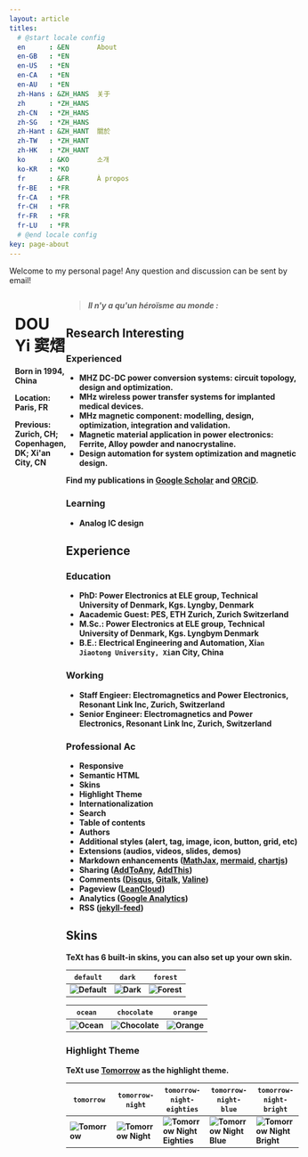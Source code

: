 ```yaml
---
layout: article
titles:
  # @start locale config
  en      : &EN       About
  en-GB   : *EN
  en-US   : *EN
  en-CA   : *EN
  en-AU   : *EN
  zh-Hans : &ZH_HANS  关于
  zh      : *ZH_HANS
  zh-CN   : *ZH_HANS
  zh-SG   : *ZH_HANS
  zh-Hant : &ZH_HANT  關於
  zh-TW   : *ZH_HANT
  zh-HK   : *ZH_HANT
  ko      : &KO       소개
  ko-KR   : *KO
  fr      : &FR       À propos
  fr-BE   : *FR
  fr-CA   : *FR
  fr-CH   : *FR
  fr-FR   : *FR
  fr-LU   : *FR
  # @end locale config
key: page-about
---
```


Welcome to my personal page! Any question and discussion can be sent by email!

<div style="display: flex;">

<div style="flex: 1; padding-right: 10px;">
<img src="https://raw.githubusercontent.com/YiDou1994/yidou1994.github.io/master/_data/Yi_Photo.jpg" alt="Photo" width="width_value" height="300">
</div>

<div class="right-column">
            <h1>DOU Yi 窦熠</h1>
            <div class="info">
                <p><strong>Born in 1994, China</p>
                <p><strong>Location:</strong> Paris, FR</p>
                <p><strong>Previous:</strong> Zurich, CH; Copenhagen, DK; Xi'an City, CN</p>
            </div>

           
  

</div>



>_**Il n'y a qu'un héroïsme au monde :**_ 

## Research Interesting

### Experienced
  - MHZ DC-DC power conversion systems: circuit topology, design and optimization.
  - MHz wireless power transfer systems for implanted medical devices.
  - MHz magnetic component: modelling, design, optimization, integration and validation.
  - Magnetic material application in power electronics: Ferrite, Alloy powder and nanocrystaline.
  - Design automation for system optimization and magnetic design.

  Find my publications in [Google Scholar](https://scholar.google.com/citations?user=LrU0d14AAAAJ&hl=en) and [ORCiD](https://orcid.org/my-orcid?orcid=0000-0003-3725-4357).

### Learning
  - Analog IC design

## Experience

### Education
  - PhD: Power Electronics at ELE group, Technical University of Denmark, Kgs. Lyngby, Denmark
  - Aacademic Guest: PES, ETH Zurich, Zurich Switzerland
  - M.Sc.: Power Electronics at ELE group, Technical University of Denmark, Kgs. Lyngbym Denmark
  - B.E.: Electrical Engineering and Automation, Xi`an Jiaotong University, Xi`an City, China

### Working
  - Staff Engieer: Electromagnetics and Power Electronics, Resonant Link Inc, Zurich, Switzerland
  - Senior Engineer: Electromagnetics and Power Electronics, Resonant Link Inc, Zurich, Switzerland

### Professional Ac

- Responsive
- Semantic HTML
- Skins
- Highlight Theme
- Internationalization
- Search
- Table of contents
- Authors
- Additional styles (alert, tag, image, icon, button, grid, etc)
- Extensions (audios, videos, slides, demos)
- Markdown enhancements ([MathJax](https://www.mathjax.org/), [mermaid](https://mermaidjs.github.io/), [chartjs](http://www.chartjs.org/))
- Sharing ([AddToAny](https://www.addtoany.com/), [AddThis](https://www.addthis.com/))
- Comments ([Disqus](https://disqus.com/), [Gitalk](https://gitalk.github.io/), [Valine](https://valine.js.org/en/))
- Pageview ([LeanCloud](https://leancloud.cn/))
- Analytics ([Google Analytics](https://analytics.google.com/analytics/web/))
- RSS ([jekyll-feed](https://github.com/jekyll/jekyll-feed))

## Skins

TeXt has 6 built-in skins, you can also set up your own skin.

| `default` | `dark` | `forest` |
| --- |  --- | --- |
| ![Default](https://raw.githubusercontent.com/kitian616/jekyll-TeXt-theme/master/screenshots/skins_default.jpg) | ![Dark](https://raw.githubusercontent.com/kitian616/jekyll-TeXt-theme/master/screenshots/skins_dark.jpg) | ![Forest](https://raw.githubusercontent.com/kitian616/jekyll-TeXt-theme/master/screenshots/skins_forest.jpg) |

| `ocean` | `chocolate` | `orange` |
| --- |  --- | --- |
| ![Ocean](https://raw.githubusercontent.com/kitian616/jekyll-TeXt-theme/master/screenshots/skins_ocean.jpg) | ![Chocolate](https://raw.githubusercontent.com/kitian616/jekyll-TeXt-theme/master/screenshots/skins_chocolate.jpg) | ![Orange](https://raw.githubusercontent.com/kitian616/jekyll-TeXt-theme/master/screenshots/skins_orange.jpg) |

### Highlight Theme

TeXt use [Tomorrow](https://github.com/chriskempson/tomorrow-theme) as the highlight theme.

| `tomorrow` | `tomorrow-night` | `tomorrow-night-eighties` | `tomorrow-night-blue` | `tomorrow-night-bright` |
| --- |  --- | --- | --- |  --- |
| ![Tomorrow](https://raw.githubusercontent.com/kitian616/jekyll-TeXt-theme/master/screenshots/highlight_tomorrow.png) | ![Tomorrow Night](https://raw.githubusercontent.com/kitian616/jekyll-TeXt-theme/master/screenshots/highlight_tomorrow-night.png) | ![Tomorrow Night Eighties](https://raw.githubusercontent.com/kitian616/jekyll-TeXt-theme/master/screenshots/highlight_tomorrow-night-eighties.png) | ![Tomorrow Night Blue](https://raw.githubusercontent.com/kitian616/jekyll-TeXt-theme/master/screenshots/highlight_tomorrow-night-blue.png) | ![Tomorrow Night Bright](https://raw.githubusercontent.com/kitian616/jekyll-TeXt-theme/master/screenshots/highlight_tomorrow-night-bright.png) |

